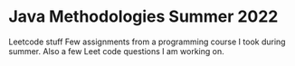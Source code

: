 # Java Methodologies Summer 2022
Leetcode stuff
Few assignments from a programming course I took during summer. 
Also a few Leet code questions I am working on. 
